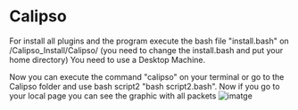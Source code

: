# Calipso
For install all plugins and the program execute the bash file "install.bash" on /Calipso_Install/Calipso/ (you need to change the install.bash and put your home directory) You need to use a Desktop Machine.
 
 Now you can execute the command "calipso" on your terminal or go to the Calipso folder and use bash script2 "bash script2.bash". Now if you go to your local page you can see the graphic with all packets
![imatge](https://user-images.githubusercontent.com/91370388/135506270-cff69b58-cc9c-4ae7-93f6-a2a3cd949a84.png)
